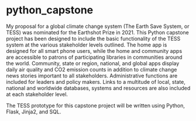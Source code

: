 # python_capstone
My proposal for a global climate change system (The Earth Save System, or TESS) was nominated for the Earthshot Prize in 2021. This Python capstone project has been designed to include the basic functionality of the TESS system at the various stakeholder levels outlined. The home app is designed for all smart phone users, while the home and community apps are accessible to patrons of participating libraries in communities around the world. Community, state or region, national, and global apps display daily air quality and CO2 emission counts in addition to climate change news stories important to all stakeholders. Administrative functions are included for leaders and policy makers. Links to a multitude of local, state, national and worldwide databases, systems and resources are also included at each stakeholder level.

The TESS prototype for this capstone project will be written using Python, Flask, Jinja2, and SQL.
